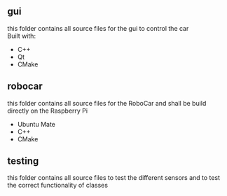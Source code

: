 ## gui
this folder contains all source files for the gui to control the car
<br> Built with:
- C++
- Qt
- CMake

## robocar
this folder contains all source files for the RoboCar and shall be build directly on the Raspberry Pi
- Ubuntu Mate
- C++
- CMake

## testing
this folder contains all source files to test the different sensors and to test the correct functionality of classes

